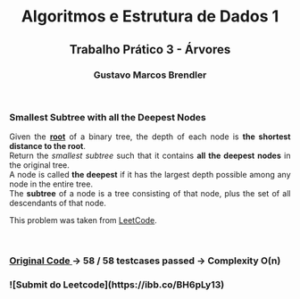 <h1 align="center"> Algoritmos e Estrutura de Dados 1 </h1>
<h2 align="center"> Trabalho Prático 3 - Árvores </h2>
<h3 align="center"> Gustavo Marcos Brendler </h2>
<br>

<h3 align="justify"> Smallest Subtree with all the Deepest Nodes</h3>

<p align="justify">
Given the <b><u>root</b></u> of a binary tree, the depth of each node is <b>the shortest distance to the root</b>.
<br>
Return the <i>smallest subtree</i> such that it contains <b>all the deepest nodes</b> in the original tree.
<br>
A node is called <b>the deepest</b> if it has the largest depth possible among any node in the entire tree.
<br>
The <b>subtree</b> of a node is a tree consisting of that node, plus the set of all descendants of that node.
<br>

This problem was taken from <a href=https://leetcode.com/problems/smallest-subtree-with-all-the-deepest-nodes/description/ >LeetCode</a>.
</p>

<br>

<h3>
<a href="https://github.com/Brendler17/AED1/blob/main/TrabalhosPráticos/Trabalho3/src/main.c">
Original Code
</a>
-> 58 / 58 testcases passed
-> Complexity O(n)
</h3>

<h3>
![Submit do Leetcode](https://ibb.co/BH6pLy13)
</h3>